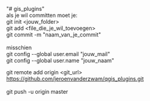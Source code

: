 "# gis_plugins" 
<br />
als je wil committen moet je:<br />
git init <jouw_folder><br />
git add <file_die_je_wil_toevoegen><br />
git commit -m "naam_van_je_commit"<br />
<br />
misschien<br />
git config --global user.email "jouw_mail"<br />
git config --global user.name "jouw_naam"<br />

git remote add origin <git_url><br />
https://github.com/jeroenvanderzwam/qgis_plugins.git<br />
<br />
git push -u origin master<br />